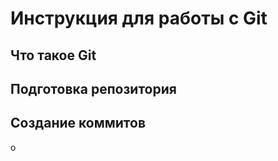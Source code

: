 # **Инструкция для работы с Git**

## Что такое Git

## Подготовка репозитория

## Создание коммитов

o